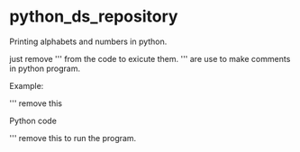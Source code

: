 # python_ds_repository

Printing alphabets and numbers in python.

just remove ''' from the code to exicute them. ''' are use to make comments in python program.

Example:

'''        remove this

Python code

'''        remove this to run the program.

